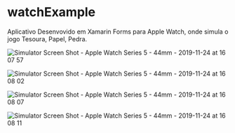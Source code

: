 # watchExample
Aplicativo Desenvovido em Xamarin Forms para Apple Watch, onde simula o jogo Tesoura, Papel, Pedra.


![Simulator Screen Shot - Apple Watch Series 5 - 44mm - 2019-11-24 at 16 07 57](https://user-images.githubusercontent.com/8354309/69499931-cee29480-0ed5-11ea-8084-2dab8ae97cc1.png)

![Simulator Screen Shot - Apple Watch Series 5 - 44mm - 2019-11-24 at 16 08 02](https://user-images.githubusercontent.com/8354309/69499938-da35c000-0ed5-11ea-83fc-a98312ffd6f1.png)

![Simulator Screen Shot - Apple Watch Series 5 - 44mm - 2019-11-24 at 16 08 07](https://user-images.githubusercontent.com/8354309/69499944-e3bf2800-0ed5-11ea-8fae-ff0e81e53a9f.png)

![Simulator Screen Shot - Apple Watch Series 5 - 44mm - 2019-11-24 at 16 08 11](https://user-images.githubusercontent.com/8354309/69499952-ec176300-0ed5-11ea-9b48-d16ce00aa29e.png)
